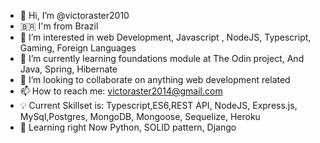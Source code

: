 - 👋 Hi, I’m @victoraster2010
- 🇧🇷 I'm from Brazil 
- 👀 I’m interested in web Development, Javascript , NodeJS, Typescript, Gaming, Foreign Languages 
- 🌱 I’m currently learning foundations module at The Odin project, And Java, Spring, Hibernate
- 💞️ I’m looking to collaborate on anything web development related
- 📫 How to reach me: victoraster2014@gmail.com
- 💡 Current Skillset is: Typescript,ES6,REST API, NodeJS, Express.js, MySql,Postgres, MongoDB, Mongoose, Sequelize, Heroku
- 📖 Learning right Now Python, SOLID pattern, Django

<!---
victoraster2010/victoraster2010 is a ✨ special ✨ repository because its `README.md` (this file) appears on your GitHub profile.
You can click the Preview link to take a look at your changes.
--->
